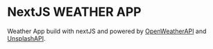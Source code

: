 # NextJS WEATHER APP

Weather App build with nextJS and powered by [OpenWeatherAPI](https://openweathermap.org/api) and [UnsplashAPI](https://unsplash.com/developers).
